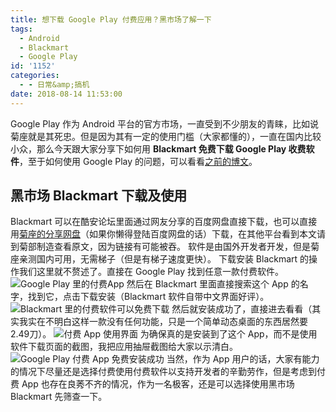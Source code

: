 ```yaml
---
title: 想下载 Google Play 付费应用？黑市场了解一下
tags:
  - Android
  - Blackmart
  - Google Play
id: '1152'
categories:
  - - 日常&amp;搞机
date: 2018-08-14 11:53:00
---
```


Google Play 作为 Android 平台的官方市场，一直受到不少朋友的青睐，比如说菊座就是其死忠。但是因为其有一定的使用门槛（大家都懂的），一直在国内比较小众，那么今天跟大家分享下如何用 **Blackmart 免费下载 Google Play 收费软件**，至于如何使用 Google Play 的问题，可以看看[之前的博文](https://www.jubuzz.com/geek/147.html)。

## 黑市场 Blackmart 下载及使用

Blackmart 可以在酷安论坛里面通过网友分享的百度网盘直接下载，也可以直接用[菊座的分享网盘](https://jubuzz.pipipan.com/fs/18034009-303439638)（如果你懒得登陆百度网盘的话）下载，在其他平台看到本文请到菊部制造查看原文，因为链接有可能被吞。 软件是由国外开发者开发，但是菊座亲测国内可用，无需梯子（但是有梯子速度更快）。 下载安装 Blackmart 的操作我们这里就不赘述了。直接在 Google Play 找到任意一款付费软件。 ![Google Play 里的付费App](https://i.loli.net/2018/08/14/5b72508707843.jpg) 然后在 Blackmart 里面直接搜索这个 App 的名字，找到它，点击下载安装（Blackmart 软件自带中文界面好评）。 ![Blackmart 里的付费软件可以免费下载](https://i.loli.net/2018/08/14/5b7250be68bbe.jpg) 然后就安装成功了，直接进去看看（其实我实在不明白这样一款没有任何功能，只是一个简单动态桌面的东西居然要2.49刀）。 ![付费 App 使用界面](https://i.loli.net/2018/08/14/5b725116c790a.jpg) 为确保真的是安装到了这个 App，而不是使用软件下载页面的截图，我把应用抽屉截图给大家以示清白。 ![Google Play 付费 App 免费安装成功](https://i.loli.net/2018/08/14/5b72513c2f9aa.jpg) 当然，作为 App 用户的话，大家有能力的情况下尽量还是选择付费使用付费软件以支持开发者的辛勤劳作，但是考虑到付费 App 也存在良莠不齐的情况，作为一名极客，还是可以选择使用黑市场 Blackmart 先筛查一下。